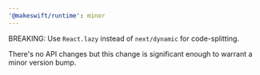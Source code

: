```yaml
---
'@makeswift/runtime': minor
---
```


BREAKING: Use `React.lazy` instead of `next/dynamic` for code-splitting.

There's no API changes but this change is significant enough to warrant a minor version bump.
